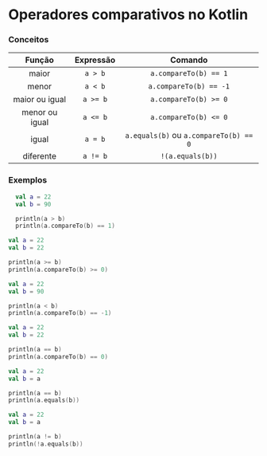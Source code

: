 # Operadores comparativos no Kotlin

### Conceitos

Função | Expressão | Comando
:-----: | :-----: | :-----:
maior | `a > b` | `a.compareTo(b) == 1`
menor | `a < b` | `a.compareTo(b) == -1`
maior ou igual | `a >= b` | `a.compareTo(b) >= 0`
menor ou igual | `a <= b` | `a.compareTo(b) <= 0`
igual | `a = b` | `a.equals(b)` ou `a.compareTo(b) == 0`
diferente | `a != b` | `!(a.equals(b))`

### Exemplos

```kotlin
  val a = 22
  val b = 90

  println(a > b)
  println(a.compareTo(b) == 1)
  ```

  ```kotlin
  val a = 22
  val b = 22

  println(a >= b)
  println(a.compareTo(b) >= 0)
  ```

  ```kotlin
  val a = 22
  val b = 90

  println(a < b)
  println(a.compareTo(b) == -1)
  ```

  ```kotlin
  val a = 22
  val b = 22

  println(a == b)
  println(a.compareTo(b) == 0)
  ```

  ```kotlin
  val a = 22
  val b = a

  println(a == b)
  println(a.equals(b))
  ```

  ```kotlin
  val a = 22
  val b = a

  println(a != b)
  println(!a.equals(b))
  ```